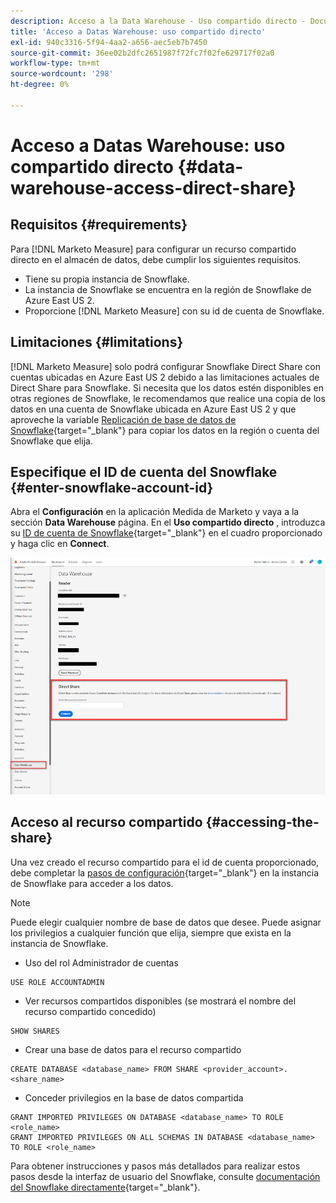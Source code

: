 ```yaml
---
description: Acceso a la Data Warehouse - Uso compartido directo - Documentación del producto
title: 'Acceso a Datas Warehouse: uso compartido directo'
exl-id: 940c3316-5f94-4aa2-a656-aec5eb7b7450
source-git-commit: 36ee02b2dfc2651987f72fc7f02fe629717f02a0
workflow-type: tm+mt
source-wordcount: '298'
ht-degree: 0%

---
```


# Acceso a Datas Warehouse: uso compartido directo {#data-warehouse-access-direct-share}

## Requisitos {#requirements}

Para [!DNL Marketo Measure] para configurar un recurso compartido directo en el almacén de datos, debe cumplir los siguientes requisitos.

* Tiene su propia instancia de Snowflake.
* La instancia de Snowflake se encuentra en la región de Snowflake de Azure East US 2.
* Proporcione [!DNL Marketo Measure] con su id de cuenta de Snowflake.

## Limitaciones {#limitations}

[!DNL Marketo Measure] solo podrá configurar Snowflake Direct Share con cuentas ubicadas en Azure East US 2 debido a las limitaciones actuales de Direct Share para Snowflake. Si necesita que los datos estén disponibles en otras regiones de Snowflake, le recomendamos que realice una copia de los datos en una cuenta de Snowflake ubicada en Azure East US 2 y que aproveche la variable [Replicación de base de datos de Snowflake](https://docs.snowflake.com/en/user-guide/database-replication-intro.html){target="_blank"} para copiar los datos en la región o cuenta del Snowflake que elija.

## Especifique el ID de cuenta del Snowflake {#enter-snowflake-account-id}

Abra el **Configuración** en la aplicación Medida de Marketo y vaya a la sección **Data Warehouse** página. En el **Uso compartido directo** , introduzca su [ID de cuenta de Snowflake](https://docs.snowflake.com/en/user-guide/admin-account-identifier.html){target="_blank"} en el cuadro proporcionado y haga clic en **Connect**.

![](assets/data-warehouse-access-direct-share-1.png)

## Acceso al recurso compartido {#accessing-the-share}

Una vez creado el recurso compartido para el id de cuenta proporcionado, debe completar la [pasos de configuración](https://docs.snowflake.com/en/user-guide/data-share-consumers.html){target="_blank"} en la instancia de Snowflake para acceder a los datos.

>[!NOTE]
>
>Puede elegir cualquier nombre de base de datos que desee. Puede asignar los privilegios a cualquier función que elija, siempre que exista en la instancia de Snowflake.

* Uso del rol Administrador de cuentas

```
USE ROLE ACCOUNTADMIN
```

* Ver recursos compartidos disponibles (se mostrará el nombre del recurso compartido concedido)

```
SHOW SHARES
```

* Crear una base de datos para el recurso compartido

```
CREATE DATABASE <database_name> FROM SHARE <provider_account>.<share_name>
```

* Conceder privilegios en la base de datos compartida

```
GRANT IMPORTED PRIVILEGES ON DATABASE <database_name> TO ROLE <role_name>
GRANT IMPORTED PRIVILEGES ON ALL SCHEMAS IN DATABASE <database_name> TO ROLE <role_name>
```

Para obtener instrucciones y pasos más detallados para realizar estos pasos desde la interfaz de usuario del Snowflake, consulte [documentación del Snowflake directamente](https://docs.snowflake.com/en/user-guide/data-share-consumers.html){target="_blank"}.
